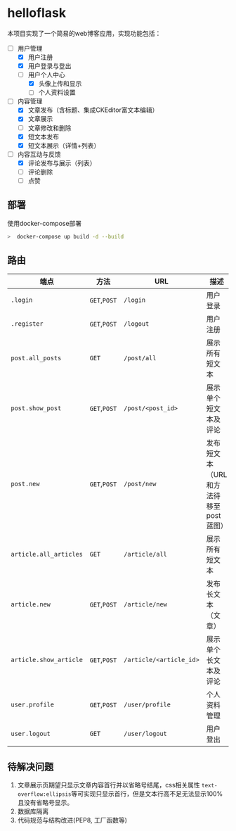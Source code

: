 # helloflask

本项目实现了一个简易的web博客应用，实现功能包括：

- [ ] 用户管理 
  - [x] 用户注册
  - [x] 用户登录与登出
  - [ ] 用户个人中心
    - [x] 头像上传和显示
    - [ ] 个人资料设置

- [ ] 内容管理
  - [x] 文章发布（含标题、集成CKEditor富文本编辑）
  - [x] 文章展示
  - [ ] 文章修改和删除
  - [x] 短文本发布
  - [x] 短文本展示（详情+列表）

- [ ] 内容互动与反馈
  - [x] 评论发布与展示（列表）
  - [ ] 评论删除
  - [ ] 点赞

## 部署
使用docker-compose部署
```sh
>  docker-compose up build -d --build
```

## 路由

| 端点 | 方法 | URL | 描述 |
| ---- | --- | --- | --- |
| `.login` | `GET`,`POST` | `/login` | 用户登录 |
| `.register`| `GET`,`POST` | `/logout`| 用户注册 |
| `post.all_posts`| `GET`| `/post/all` | 展示所有短文本 |
| `post.show_post` | `GET`,`POST` | `/post/<post_id>` | 展示单个短文本及评论 |
| `post.new` | `GET`,`POST` | `/post/new` | 发布短文本（URL和方法待移至post蓝图）|
| `article.all_articles ` | `GET` | `/article/all` | 展示所有短文本 |
| `article.new` |`GET`,`POST`| `/article/new` | 发布长文本（文章）|
| `article.show_article` | `GET`,`POST`| `/article/<article_id>` | 展示单个长文本及评论 |
| `user.profile` | `GET`,`POST` | `/user/profile` | 个人资料管理 |
| `user.logout` | `GET` | `/user/logout` | 用户登出 |




 

## 待解决问题

1. 文章展示页期望只显示文章内容首行并以省略号结尾，css相关属性 `text-overflow:ellipsis`等可实现只显示首行，但是文本行高不足无法显示100%且没有省略号显示。
2. 数据库隔离
3. 代码规范与结构改进(PEP8, 工厂函数等)

